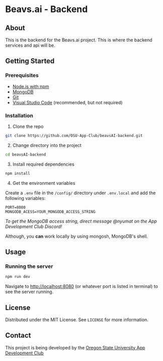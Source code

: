 # Beavs.ai - Backend

## About

This is the backend for the Beavs.ai project. This is where the backend services and api will be.

## Getting Started

### Prerequisites

- [Node.js with npm](https://nodejs.org/en/download)
- [MongoDB](https://www.mongodb.com/try/download/community) 
- [Git](https://git-scm.com/downloads)
- [Visual Studio Code](https://code.visualstudio.com/download) (recommended, but not required)

### Installation

1. Clone the repo

```sh
git clone https://github.com/OSU-App-Club/beavsAI-backend.git
```

2. Change directory into the project
```sh 
cd beavsAI-backend
```

3. Install required dependencies
```sh
npm install
```

4. Get the environment variables

Create a `.env` file in the `/config/` directory under `.env.local` and add the following variables:
```dotenv
PORT=8080
MONGODB_ACESS=YOUR_MONGODB_ACCESS_STRING
```
*To get the MongoDB access string, direct message @nyumat on the App Development Club Discord!*

Although, you **can** work locally by using mongosh, MongoDB's shell. 

## Usage

### Running the server

```sh
npm run dev
```

Navigate to [http://localhost:8080](http://localhost:8080) (or whatever port is listed in terminal) to see the server running.

## License

Distributed under the MIT License. See `LICENSE` for more information.

## Contact

This project is being developed by the [Oregon State University App Development Club](https://osuapp.club)